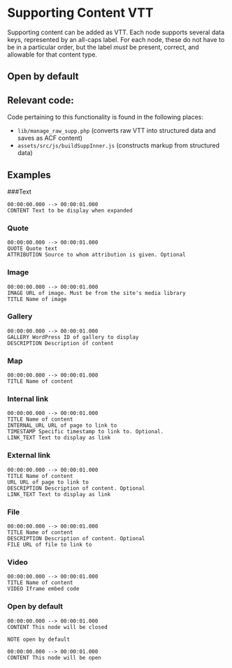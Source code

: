 # Supporting Content VTT

Supporting content can be added as VTT. Each node supports several data keys, represented by an all-caps label. For each node, these do not have to be in a particular order, but the label _must_ be present, correct, and allowable for that content type.

## Open by default

## Relevant code:
Code pertaining to this functionality is found in the following places:
* `lib/manage_raw_supp.php` (converts raw VTT into structured data and saves as ACF content)
* `assets/src/js/buildSuppInner.js` (constructs markup from structured data)

## Examples
###Text
```
00:00:00.000 --> 00:00:01.000
CONTENT Text to be display when expanded
```

### Quote
```
00:00:00.000 --> 00:00:01.000
QUOTE Quote text
ATTRIBUTION Source to whom attribution is given. Optional
```

### Image
```
00:00:00.000 --> 00:00:01.000
IMAGE URL of image. Must be from the site's media library
TITLE Name of image
```

### Gallery
```
00:00:00.000 --> 00:00:01.000
GALLERY WordPress ID of gallery to display
DESCRIPTION Description of content
```

### Map
```
00:00:00.000 --> 00:00:01.000
TITLE Name of content
```

### Internal link
```
00:00:00.000 --> 00:00:01.000
TITLE Name of content
INTERNAL_URL URL of page to link to
TIMESTAMP Specific timestamp to link to. Optional.
LINK_TEXT Text to display as link
```

### External link
```
00:00:00.000 --> 00:00:01.000
TITLE Name of content
URL URL of page to link to
DESCRIPTION Description of content. Optional
LINK_TEXT Text to display as link
```

### File
```
00:00:00.000 --> 00:00:01.000
TITLE Name of content
DESCRIPTION Description of content. Optional
FILE URL of file to link to
```

### Video
```
00:00:00.000 --> 00:00:01.000
TITLE Name of content
VIDEO Iframe embed code
```

### Open by default
```
00:00:00.000 --> 00:00:01.000
CONTENT This node will be closed

NOTE open by default

00:00:00.000 --> 00:00:01.000
CONTENT This node will be open
```
